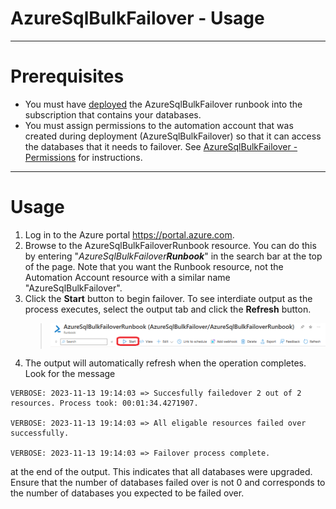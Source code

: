 # AzureSqlBulkFailover - Usage

----

# Prerequisites

* You must have [deployed](./AzureSqlBulkFailoverSetup.md) the AzureSqlBulkFailover runbook into the subscription that contains your databases.
* You must assign permissions to the automation account that was created during deployment (AzureSqlBulkFailover) so that it can access the databases that it needs to failover. See [AzureSqlBulkFailover - Permissions](./AzureSqlBulkFailoverPermissions.md) for instructions.

----

# Usage

1. Log in to the Azure portal https://portal.azure.com. 
2. Browse to the AzureSqlBulkFailoverRunbook resource. You can do this by entering "_AzureSqlBulkFailover**Runbook**_" in the search bar at the top of the page. Note that you want the Runbook resource, not the Automation Account resource with a similar name "AzureSqlBulkFailover".
3. Click the **Start** button to begin failover. To see interdiate output as the process executes, select the output tab and click the **Refresh** button. 
    > ![Runbook Start Button](./Media/RunbookStart.png)
4. The output will automatically refresh when the operation completes. Look for the message
```
VERBOSE: 2023-11-13 19:14:03 => Succesfully failedover 2 out of 2 resources. Process took: 00:01:34.4271907.

VERBOSE: 2023-11-13 19:14:03 => All eligable resources failed over successfully.

VERBOSE: 2023-11-13 19:14:03 => Failover process complete.
```
at the end of the output. This indicates that all databases were upgraded. Ensure that the number of databases failed over is not 0 and corresponds to the number of databases you expected to be failed over.


